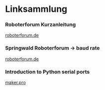 # Linksammlung

### Roboterforum Kurzanleitung
[roboterforum.de](https://www.roboterforum.de/roboter-forum/thread/2654-mitsubshi-rv-m1-movemaster-ex-kurzanleitung)
### Springwald Roboterforum -> baud rate
[roboterforum.de](https://www.roboterforum.de/roboter-forum/thread/17128-movemaster-ex-rv-m1-wh-befehl-bzw-terminal-r%C3%BCck-kanal/?postID=81848&highlight=springwald#post81848)

### Introduction to Python serial ports
[maker.pro](https://maker.pro/pic/tutorial/introduction-to-python-serial-ports)

